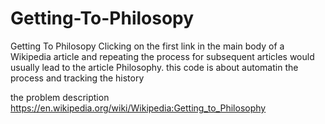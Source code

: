 # Getting-To-Philosopy
Getting To Philosopy 
Clicking on the first link in the main body of a Wikipedia article and repeating the process for subsequent articles would usually lead to the article Philosophy.
this code is about automatin the process and tracking the history

the problem description 
https://en.wikipedia.org/wiki/Wikipedia:Getting_to_Philosophy
